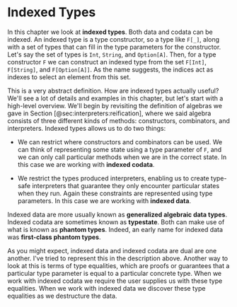 # Indexed Types

In this chapter we look at **indexed types**. Both data and codata can be indexed. An indexed type is a type constructor, so a type like `F[_]`, along with a set of types that can fill in the type parameters for the constructor. Let's say the set of types is `Int`, `String`, and `Option[A]`. Then, for a type constructor `F` we can construct an indexed type from the set `F[Int]`, `F[String]`, and `F[Option[A]]`. As the name suggests, the indices act as indexes to select an element from this set.

This is a very abstract definition. How are indexed types actually useful? We'll see a lot of details and examples in this chapter, but let's start with a high-level overview. We'll begin by revisiting the definition of algebras we gave in Section [@sec:interpreters:reification], where we said algebra consists of three different kinds of methods: constructors, combinators, and interpreters. Indexed types allows us to do two things:

- We can restrict where constructors and combinators can be used. We can think of representing some state using a type parameter of `F`, and we can only call particular methods when we are in the correct state. In this case we are working with **indexed codata**.

- We restrict the types produced interpreters, enabling us to create type-safe interpreters that guarantee they only encounter particular states when they run. Again these constraints are represented using type parameters. In this case we are working with **indexed data**.

Indexed data are more usually known as **generalized algebraic data types**. Indexed codata are sometimes known as **typestate**. Both can make use of what is known as **phantom types**. Indeed, an early name for indexed data was **first-class phantom types**.

As you might expect, indexed data and indexed codata are dual are one another. I've tried to represent this in the description above. Another way to look at this is terms of type equalities, which are proofs or guarantees that a particular type parameter is equal to a particular concrete type. When we work with indexed codata we require the user supplies us with these type equalities. When we work with indexed data we discover these type equalities as we destructure the data.


